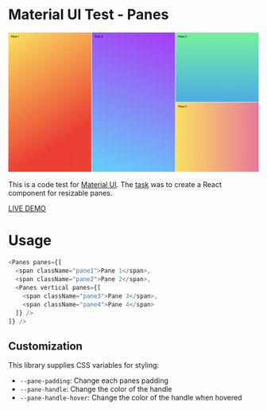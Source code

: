 # Material UI Test - Panes

![Example](example.png)


This is a code test for [Material UI](https://material-ui.com/). The [task](https://gist.github.com/oliviertassinari/38e50066df8894a7c4e0b46b39b42cb8) was to create a React component for resizable panes.

[LIVE DEMO](https://mui-panes.netlify.com)

# Usage

```ts
<Panes panes={[
  <span className="pane1">Pane 1</span>,
  <span className="pane2">Pane 2</span>,
  <Panes vertical panes={[
    <span className="pane3">Pane 3</span>,
    <span className="pane4">Pane 4</span>
  ]} />
]} />
```

## Customization
This library supplies CSS variables for styling:
- `--pane-padding`: Change each panes padding
- `--pane-handle`: Change the color of the handle
- `--pane-handle-hover`: Change the color of the handle when hovered
